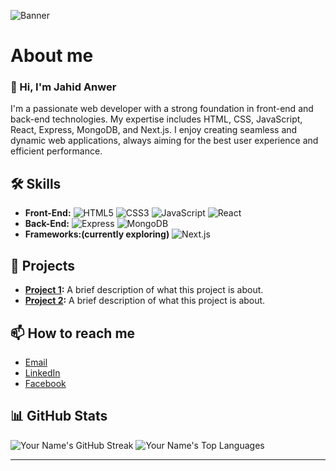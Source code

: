 ![Banner](https://i.ibb.co/gS5mnKT/IMG-20240503-WA0004.jpg)

# About me
### 👋 Hi, I'm Jahid Anwer

I'm a passionate web developer with a strong foundation in front-end and back-end technologies. My expertise includes HTML, CSS, JavaScript, React, Express, MongoDB, and Next.js. I enjoy creating seamless and dynamic web applications, always aiming for the best user experience and efficient performance.


## 🛠 Skills
- **Front-End:**
  ![HTML5](https://img.shields.io/badge/-HTML5-E34F26?style=flat&logo=html5&logoColor=white)
  ![CSS3](https://img.shields.io/badge/-CSS3-1572B6?style=flat&logo=css3&logoColor=white)
  ![JavaScript](https://img.shields.io/badge/-JavaScript-F7DF1E?style=flat&logo=javascript&logoColor=black)
  ![React](https://img.shields.io/badge/-React-61DAFB?style=flat&logo=react&logoColor=white)
- **Back-End:**
  ![Express](https://img.shields.io/badge/-Express-000000?style=flat&logo=express&logoColor=white)
  ![MongoDB](https://img.shields.io/badge/-MongoDB-47A248?style=flat&logo=mongodb&logoColor=white)
- **Frameworks:(currently exploring)**
  ![Next.js](https://img.shields.io/badge/-Next.js-000000?style=flat&logo=nextdotjs&logoColor=white)


## 🚀 Projects
- **[Project 1](#):** A brief description of what this project is about.
- **[Project 2](#):** A brief description of what this project is about.

## 📫 How to reach me
- [Email](mailto:jahid.englaa@gmail.com)
- [LinkedIn](https://www.linkedin.com/in/anwer-jahid)
- [Facebook](https://www.facebook.com/jahid.anwer.9)

## 📊 GitHub Stats

![Your Name's GitHub Streak](https://github-readme-streak-stats.herokuapp.com/?user=Jahid1987&theme=radical)
![Your Name's Top Languages](https://github-readme-stats.vercel.app/api/top-langs/?username=Jahid1987&layout=compact&theme=radical)

---
